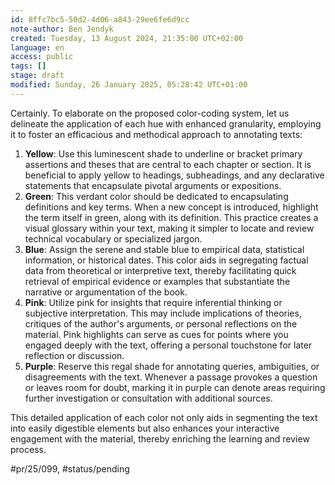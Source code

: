 ```yaml
---
id: 8ffc7bc5-50d2-4d06-a843-29ee6fe6d9cc
note-author: Ben Jendyk
created: Tuesday, 13 August 2024, 21:35:00 UTC+02:00
language: en
access: public
tags: []
stage: draft
modified: Sunday, 26 January 2025, 05:28:42 UTC+01:00
---
```


Certainly. To elaborate on the proposed color-coding system, let us delineate the application of each hue with enhanced granularity, employing it to foster an efficacious and methodical approach to annotating texts:

1. **Yellow**: Use this luminescent shade to underline or bracket primary assertions and theses that are central to each chapter or section. It is beneficial to apply yellow to headings, subheadings, and any declarative statements that encapsulate pivotal arguments or expositions.
2. **Green**: This verdant color should be dedicated to encapsulating definitions and key terms. When a new concept is introduced, highlight the term itself in green, along with its definition. This practice creates a visual glossary within your text, making it simpler to locate and review technical vocabulary or specialized jargon.
3. **Blue**: Assign the serene and stable blue to empirical data, statistical information, or historical dates. This color aids in segregating factual data from theoretical or interpretive text, thereby facilitating quick retrieval of empirical evidence or examples that substantiate the narrative or argumentation of the book.
4. **Pink**: Utilize pink for insights that require inferential thinking or subjective interpretation. This may include implications of theories, critiques of the author's arguments, or personal reflections on the material. Pink highlights can serve as cues for points where you engaged deeply with the text, offering a personal touchstone for later reflection or discussion.
5. **Purple**: Reserve this regal shade for annotating queries, ambiguities, or disagreements with the text. Whenever a passage provokes a question or leaves room for doubt, marking it in purple can denote areas requiring further investigation or consultation with additional sources.

This detailed application of each color not only aids in segmenting the text into easily digestible elements but also enhances your interactive engagement with the material, thereby enriching the learning and review process.


#pr/25/099, #status/pending